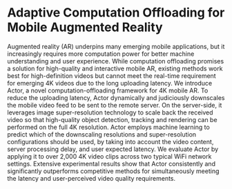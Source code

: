 # Adaptive Computation Offloading for Mobile Augmented Reality
Augmented reality (AR) underpins many emerging mobile applications, but it increasingly requires more computation power for better machine understanding and user experience. While computation offloading promises a solution for high-quality and interactive mobile AR, existing methods work best for high-definition videos but cannot meet the real-time requirement for emerging 4K videos due to the long uploading latency. We introduce Actor, a novel computation-offloading framework for 4K mobile AR. To reduce the uploading latency, Actor dynamically and judiciously downscales the mobile video feed to be sent to the remote server. On the server-side, it leverages image super-resolution technology to scale back the received video so that high-quality object detection, tracking and rendering can be performed on the full 4K resolution. Actor employs machine learning to predict which of the downscaling resolutions and super-resolution configurations should be used, by taking into account the video content, server processing delay, and user expected latency. We evaluate Actor by applying it to over 2,000 4K video clips across two typical WiFi network settings. Extensive experimental results show that Actor consistently and significantly outperforms competitive methods for simultaneously meeting the latency and user-perceived video quality requirements.
